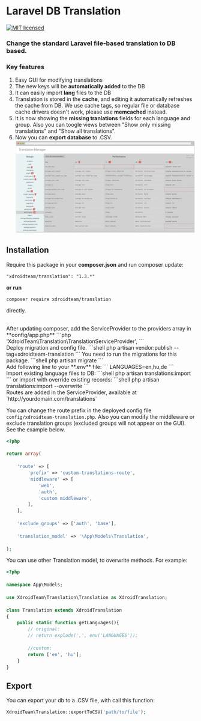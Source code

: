 # Laravel DB Translation
[![MIT licensed](https://img.shields.io/badge/license-MIT-blue.svg)](http://choosealicense.com/licenses/mit/)


### Change the standard Laravel file-based translation to DB based.
### Key features
1. Easy GUI for modifying translations
2. The new keys will be **automatically added** to the DB
3. It can easily import **lang** files to the DB
4. Translation is stored in the **cache**, and editing it automatically refreshes the cache from DB. We use cache tags, so regular file or database cache drivers doesn't work, please use **memcached** instead.
5. It is now showing the **missing tranlations** fields for each language and group. Also you can toogle views between "Show only missing translations" and "Show all translations".
6. Now you can **export database** to .CSV.
![Screenshot](https://raw.githubusercontent.com/xdroidteam/images/master/translationUI.png)

## Installation

Require this package in your **composer.json** and run composer update:

    "xdroidteam/translation": "1.3.*"

**or run**
```shell
composer require xdroidteam/translation
```
directly.


<br>
After updating composer, add the ServiceProvider to the providers array in **config/app.php**
```php
'XdroidTeam\Translation\TranslationServiceProvider',
```
<br>
Deploy migration and config file.
```shell
php artisan vendor:publish --tag=xdroidteam-translation
```
You need to run the migrations for this package.
```shell
php artisan migrate
```
<br>
Add following line to your **.env** file:
```
LANGUAGES=en,hu,de
```
<br>
Import existing language files to DB:
```shell
php artisan translations:import
```
or import with override existing records:
```shell
php artisan translations:import --overwrite
```
<br>
Routes are added in the ServiceProvider, available at `http://yourdomain.com/translations`

You can change the route prefix in the deployed config file `config/xdroidteam-translation.php`. Also you can modify the middleware or exclude translation groups (excluded groups will not appear on the GUI). See the example below.

```php
<?php

return array(

    'route' => [
        'prefix' => 'custom-translations-route',
        'middleware' => [
            'web',
            'auth',
            'custom middleware',
        ],
    ],

	'exclude_groups' => ['auth', 'base'],
    
    'translation_model' => '\App\Models\Translation',

);

```
You can use other Translation model, to overwrite methods. For example:

```php
<?php

namespace App\Models;

use XdroidTeam\Translation\Translation as XdroidTranslation;

class Translation extends XdroidTranslation
{
    public static function getLanguages(){
        // original:
        // return explode(',', env('LANGUAGES'));
		
        //custom:
        return ['en', 'hu'];
    }
}

```

## Export
You can export your db to a .CSV file, with call this function:
```php
XdroidTeam\Translation::exportToCSV('path/to/file');
```